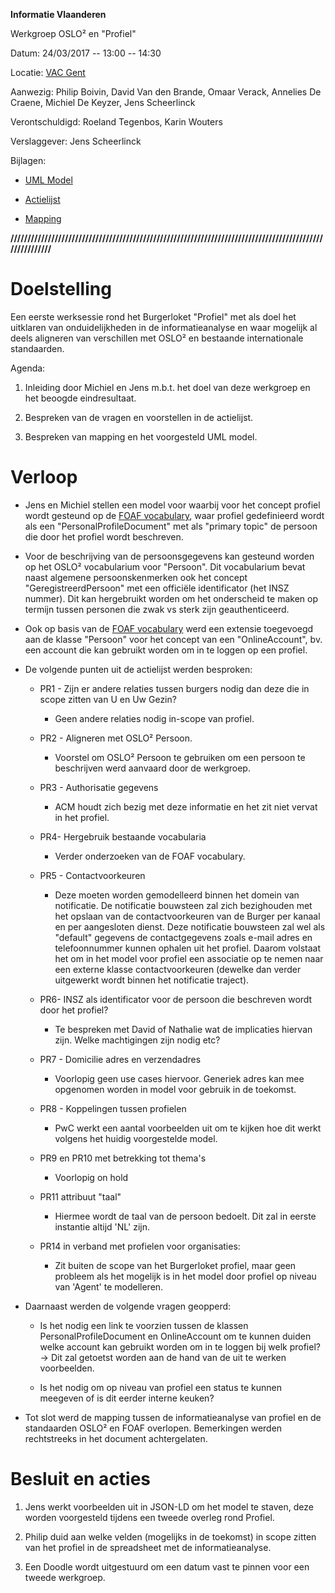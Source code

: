 **Informatie Vlaanderen**

Werkgroep OSLO² en "Profiel"

Datum: 24/03/2017 -- 13:00 -- 14:30

Locatie: [VAC
Gent](https://www.google.be/maps/place/VAC+Gent/@51.0371235,3.7065649,17z/data=!3m1!4b1!4m5!3m4!1s0x47c37162c6c82103:0xad3dbba6a7c4cc90!8m2!3d51.0371201!4d3.7087536?hl=nl&dg=dbrw&newdg=1)

Aanwezig: Philip Boivin, David Van den Brande, Omaar Verack, Annelies De
Craene, Michiel De Keyzer, Jens Scheerlinck

Verontschuldigd: Roeland Tegenbos, Karin Wouters

Verslaggever: Jens Scheerlinck

Bijlagen:

-   [UML Model](https://drive.google.com/open?id=0B3DdQTFc4B-VZHFtY3ZqeVVlaG8)

-   [Actielijst](https://docs.google.com/spreadsheets/d/1DldTpOvyuOtpVkNm4lvleXLTI68PjAAGFE_RC4CdKNc/edit?usp=sharing)

-   [Mapping](https://docs.google.com/spreadsheets/d/10eXr850PpQf257Jupkkn02VviIUkk5IxTOEnkQX4G68/edit?usp=sharing)

**////////////////////////////////////////////////////////////////////////////////////////////////////////**

Doelstelling
============

Een eerste werksessie rond het Burgerloket \"Profiel" met als doel het
uitklaren van onduidelijkheden in de informatieanalyse en waar mogelijk
al deels aligneren van verschillen met OSLO² en bestaande internationale
standaarden.

Agenda:

1.  Inleiding door Michiel en Jens m.b.t. het doel van deze werkgroep en het beoogde eindresultaat.

2.  Bespreken van de vragen en voorstellen in de actielijst.

3.  Bespreken van mapping en het voorgesteld UML model.

Verloop
=======

-   Jens en Michiel stellen een model voor waarbij voor het concept profiel wordt gesteund op de [FOAF vocabulary](http://xmlns.com/foaf/spec/), waar profiel gedefinieerd wordt als een "PersonalProfileDocument" met als "primary topic" de persoon die door het profiel wordt beschreven.

-   Voor de beschrijving van de persoonsgegevens kan gesteund worden op het OSLO² vocabularium voor "Persoon". Dit vocabularium bevat naast algemene persoonskenmerken ook het concept "GeregistreerdPersoon" met een officiële identificator (het INSZ nummer). Dit kan hergebruikt worden om het onderscheid te maken op termijn tussen personen die zwak vs sterk zijn geauthenticeerd.

-   Ook op basis van de [FOAF vocabulary](http://xmlns.com/foaf/spec/) werd een extensie toegevoegd aan de klasse "Persoon" voor het concept van een "OnlineAccount", bv. een account die kan gebruikt worden om in te loggen op een profiel.

-   De volgende punten uit de actielijst werden besproken:

    -   PR1 - Zijn er andere relaties tussen burgers nodig dan deze die in scope zitten van U en Uw Gezin?

        -   Geen andere relaties nodig in-scope van profiel.

    -   PR2 - Aligneren met OSLO² Persoon.

        -   Voorstel om OSLO² Persoon te gebruiken om een persoon te beschrijven werd aanvaard door de werkgroep.

    -   PR3 - Authorisatie gegevens

        -   ACM houdt zich bezig met deze informatie en het zit niet vervat in het profiel.

    -   PR4- Hergebruik bestaande vocabularia

        -   Verder onderzoeken van de FOAF vocabulary.

    -   PR5 - Contactvoorkeuren

        -   Deze moeten worden gemodelleerd binnen het domein van notificatie. De notificatie bouwsteen zal zich bezighouden met het opslaan van de contactvoorkeuren van de Burger per kanaal en per aangesloten dienst. Deze notificatie bouwsteen zal wel als "default" gegevens de contactgegevens zoals e-mail adres en telefoonnummer kunnen ophalen uit het profiel. Daarom volstaat het om in het model voor profiel een associatie op te nemen naar een externe klasse contactvoorkeuren (dewelke dan verder uitgewerkt wordt binnen het notificatie traject).

    -   PR6- INSZ als identificator voor de persoon die beschreven wordt door het profiel?

        -   Te bespreken met David of Nathalie wat de implicaties hiervan zijn. Welke machtigingen zijn nodig etc?

    -   PR7 - Domicilie adres en verzendadres

        -   Voorlopig geen use cases hiervoor. Generiek adres kan mee opgenomen worden in model voor gebruik in de toekomst.

    -   PR8 - Koppelingen tussen profielen

        -   PwC werkt een aantal voorbeelden uit om te kijken hoe dit werkt volgens het huidig voorgestelde model.

    -   PR9 en PR10 met betrekking tot thema's

        -   Voorlopig on hold

    -   PR11 attribuut "taal"

        -   Hiermee wordt de taal van de persoon bedoelt. Dit zal in eerste instantie altijd 'NL' zijn.

    -   PR14 in verband met profielen voor organisaties:

        -   Zit buiten de scope van het Burgerloket profiel, maar geen probleem als het mogelijk is in het model door profiel op niveau van 'Agent' te modelleren.

-   Daarnaast werden de volgende vragen geopperd:

    -   Is het nodig een link te voorzien tussen de klassen PersonalProfileDocument en OnlineAccount om te kunnen duiden welke account kan gebruikt worden om in te loggen bij welk profiel? -\> Dit zal getoetst worden aan de hand van de uit te werken voorbeelden.

    -   Is het nodig om op niveau van profiel een status te kunnen meegeven of is dit eerder interne keuken?

-   Tot slot werd de mapping tussen de informatieanalyse van profiel en de standaarden OSLO² en FOAF overlopen. Bemerkingen werden rechtstreeks in het document achtergelaten.

Besluit en acties
=================

1.  Jens werkt voorbeelden uit in JSON-LD om
    het model te staven, deze worden voorgesteld tijdens een tweede
    overleg rond Profiel.

2.  Philip duid aan welke velden (mogelijks in
    de toekomst) in scope zitten van het profiel in de spreadsheet met
    de informatieanalyse.

3.  Een Doodle wordt uitgestuurd om een datum
    vast te pinnen voor een tweede werkgroep.
